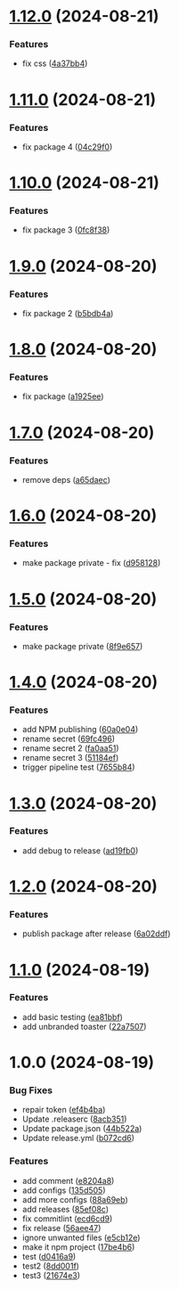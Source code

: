 # [1.12.0](https://github.com/cabezonidas/react-toast/compare/v1.11.0...v1.12.0) (2024-08-21)

### Features

- fix css ([4a37bb4](https://github.com/cabezonidas/react-toast/commit/4a37bb40d1aee7edbff61e17f05f93de46f44e34))

# [1.11.0](https://github.com/cabezonidas/react-toast/compare/v1.10.0...v1.11.0) (2024-08-21)

### Features

- fix package 4 ([04c29f0](https://github.com/cabezonidas/react-toast/commit/04c29f06358d539a60e3e35302a51587385b78f4))

# [1.10.0](https://github.com/cabezonidas/react-toast/compare/v1.9.0...v1.10.0) (2024-08-21)

### Features

- fix package 3 ([0fc8f38](https://github.com/cabezonidas/react-toast/commit/0fc8f38ac910a76c3b469eb2b46b3357200bb896))

# [1.9.0](https://github.com/cabezonidas/react-toast/compare/v1.8.0...v1.9.0) (2024-08-20)

### Features

- fix package 2 ([b5bdb4a](https://github.com/cabezonidas/react-toast/commit/b5bdb4afbbd926ad2f60305cf713616fbf75a351))

# [1.8.0](https://github.com/cabezonidas/react-toast/compare/v1.7.0...v1.8.0) (2024-08-20)

### Features

- fix package ([a1925ee](https://github.com/cabezonidas/react-toast/commit/a1925ee2eb230a0356a5b81e3714d8a2ef2e2131))

# [1.7.0](https://github.com/cabezonidas/react-toast/compare/v1.6.0...v1.7.0) (2024-08-20)

### Features

- remove deps ([a65daec](https://github.com/cabezonidas/react-toast/commit/a65daec52c1e68ce9c789dd4e37773ea79fd24a7))

# [1.6.0](https://github.com/cabezonidas/react-toast/compare/v1.5.0...v1.6.0) (2024-08-20)

### Features

- make package private - fix ([d958128](https://github.com/cabezonidas/react-toast/commit/d958128305fe5408319d18020a3b3925ccdce991))

# [1.5.0](https://github.com/cabezonidas/react-toast/compare/v1.4.0...v1.5.0) (2024-08-20)

### Features

- make package private ([8f9e657](https://github.com/cabezonidas/react-toast/commit/8f9e6573b577363c7b89d2be1b55bda683835a13))

# [1.4.0](https://github.com/cabezonidas/react-toast/compare/v1.3.0...v1.4.0) (2024-08-20)

### Features

- add NPM publishing ([60a0e04](https://github.com/cabezonidas/react-toast/commit/60a0e049fd5372a2ee9475185e77164fd90c60de))
- rename secret ([69fc496](https://github.com/cabezonidas/react-toast/commit/69fc496e6e35e498e92ddbc8caff6fbbc7c4c726))
- rename secret 2 ([fa0aa51](https://github.com/cabezonidas/react-toast/commit/fa0aa51c24f76fee702c3413ecc8b7bbb853bcf0))
- rename secret 3 ([51184ef](https://github.com/cabezonidas/react-toast/commit/51184ef5e0a536d2fbc9a9fd4c4f0215cab0cfb2))
- trigger pipeline test ([7655b84](https://github.com/cabezonidas/react-toast/commit/7655b841fe5cf1a65e5f7846c0cbc766ca9fabbe))

# [1.3.0](https://github.com/cabezonidas/react-toast/compare/v1.2.0...v1.3.0) (2024-08-20)

### Features

- add debug to release ([ad19fb0](https://github.com/cabezonidas/react-toast/commit/ad19fb02b6c38d58234e0276e06cef961f32866d))

# [1.2.0](https://github.com/cabezonidas/react-toast/compare/v1.1.0...v1.2.0) (2024-08-20)

### Features

- publish package after release ([6a02ddf](https://github.com/cabezonidas/react-toast/commit/6a02ddfd534268031cdc44d24a95485f659c4b08))

# [1.1.0](https://github.com/cabezonidas/react-toast/compare/v1.0.0...v1.1.0) (2024-08-19)

### Features

- add basic testing ([ea81bbf](https://github.com/cabezonidas/react-toast/commit/ea81bbf583b65da4b3a2188dc31eb7f72eb7c548))
- add unbranded toaster ([22a7507](https://github.com/cabezonidas/react-toast/commit/22a750711bba5074f263602ae07ab74c4d29e67e))

# 1.0.0 (2024-08-19)

### Bug Fixes

- repair token ([ef4b4ba](https://github.com/cabezonidas/react-toast/commit/ef4b4badae1a726e34cfabe9a9b7da1ea7c5c254))
- Update .releaserc ([8acb351](https://github.com/cabezonidas/react-toast/commit/8acb35128580b863a86bdfba228e5007c9e7b533))
- Update package.json ([44b522a](https://github.com/cabezonidas/react-toast/commit/44b522adeb90b890856844389592c32d496c7cfb))
- Update release.yml ([b072cd6](https://github.com/cabezonidas/react-toast/commit/b072cd65d6199a373996b9f4714ff20215561a4e))

### Features

- add comment ([e8204a8](https://github.com/cabezonidas/react-toast/commit/e8204a839b66c38f32155736573bc3de49c03b27))
- add configs ([135d505](https://github.com/cabezonidas/react-toast/commit/135d50565bf9d4d00b0eb24cb8e02db209ab5ad4))
- add more configs ([88a69eb](https://github.com/cabezonidas/react-toast/commit/88a69ebb1acd8a78a82658069d885e905a651e1d))
- add releases ([85ef08c](https://github.com/cabezonidas/react-toast/commit/85ef08c43898c96fc27ca386cb19614dfe257b85))
- fix commitlint ([ecd6cd9](https://github.com/cabezonidas/react-toast/commit/ecd6cd930446003554a24b89bcc024764f5d7cc5))
- fix release ([56aee47](https://github.com/cabezonidas/react-toast/commit/56aee47788538aa9488f7fd09c4dd7e75cc58032))
- ignore unwanted files ([e5cb12e](https://github.com/cabezonidas/react-toast/commit/e5cb12eb0cd17fff74d17935e6c3b8067003ddfb))
- make it npm project ([17be4b6](https://github.com/cabezonidas/react-toast/commit/17be4b6733936e72d3c7ac3a49b6665ba4547eb4))
- test ([d0416a9](https://github.com/cabezonidas/react-toast/commit/d0416a90a323755605a5a3ec24cd2ad9dbb7f1b3))
- test2 ([8dd001f](https://github.com/cabezonidas/react-toast/commit/8dd001f05aad52adebb37c8b192e0d41cc09e1c8))
- test3 ([21674e3](https://github.com/cabezonidas/react-toast/commit/21674e3327a40c30dd8999ba37eff32ca61b96f8))
